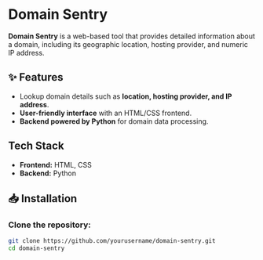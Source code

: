 
# Domain Sentry  

**Domain Sentry** is a web-based tool that provides detailed information about a domain, including its geographic location, hosting provider, and numeric IP address.  

## ✨ Features  
-  Lookup domain details such as **location, hosting provider, and IP address**.  
-  **User-friendly interface** with an HTML/CSS frontend.  
-  **Backend powered by Python** for domain data processing.  

##  Tech Stack  
- **Frontend:** HTML, CSS  
- **Backend:** Python  

## 📥 Installation  
###  Clone the repository:  
```bash
git clone https://github.com/yourusername/domain-sentry.git
cd domain-sentry
